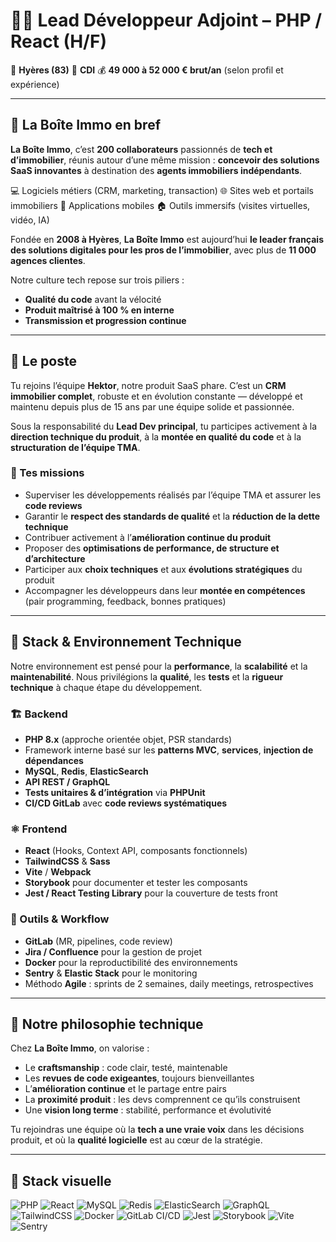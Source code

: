 # 👨‍💻 Lead Développeur Adjoint – PHP / React (H/F)

📍 **Hyères (83)**
📄 **CDI**
💰 **49 000 à 52 000 € brut/an** (selon profil et expérience)

---

## 🚩 La Boîte Immo en bref

**La Boîte Immo**, c’est **200 collaborateurs** passionnés de **tech et d’immobilier**, réunis autour d’une même mission :
**concevoir des solutions SaaS innovantes** à destination des **agents immobiliers indépendants**.

💻 Logiciels métiers (CRM, marketing, transaction)
🌐 Sites web et portails immobiliers
📱 Applications mobiles
🏠 Outils immersifs (visites virtuelles, vidéo, IA)

Fondée en **2008 à Hyères**, **La Boîte Immo** est aujourd’hui **le leader français des solutions digitales pour les pros de l’immobilier**, avec plus de **11 000 agences clientes**.

Notre culture tech repose sur trois piliers :

* **Qualité du code** avant la vélocité
* **Produit maîtrisé à 100 % en interne**
* **Transmission et progression continue**

---

## 🧩 Le poste

Tu rejoins l’équipe **Hektor**, notre produit SaaS phare.
C’est un **CRM immobilier complet**, robuste et en évolution constante — développé et maintenu depuis plus de 15 ans par une équipe solide et passionnée.

Sous la responsabilité du **Lead Dev principal**, tu participes activement à la **direction technique du produit**, à la **montée en qualité du code** et à la **structuration de l’équipe TMA**.

### 🎯 Tes missions

* Superviser les développements réalisés par l’équipe TMA et assurer les **code reviews**
* Garantir le **respect des standards de qualité** et la **réduction de la dette technique**
* Contribuer activement à l’**amélioration continue du produit**
* Proposer des **optimisations de performance, de structure et d’architecture**
* Participer aux **choix techniques** et aux **évolutions stratégiques** du produit
* Accompagner les développeurs dans leur **montée en compétences** (pair programming, feedback, bonnes pratiques)

---

## 🧠 Stack & Environnement Technique

Notre environnement est pensé pour la **performance**, la **scalabilité** et la **maintenabilité**.
Nous privilégions la **qualité**, les **tests** et la **rigueur technique** à chaque étape du développement.

### 🏗️ Backend

* **PHP 8.x** (approche orientée objet, PSR standards)
* Framework interne basé sur les **patterns MVC**, **services**, **injection de dépendances**
* **MySQL**, **Redis**, **ElasticSearch**
* **API REST / GraphQL**
* **Tests unitaires & d’intégration** via **PHPUnit**
* **CI/CD GitLab** avec **code reviews systématiques**

### ⚛️ Frontend

* **React** (Hooks, Context API, composants fonctionnels)
* **TailwindCSS** & **Sass**
* **Vite** / **Webpack**
* **Storybook** pour documenter et tester les composants
* **Jest / React Testing Library** pour la couverture de tests front

### 🧰 Outils & Workflow

* **GitLab** (MR, pipelines, code review)
* **Jira / Confluence** pour la gestion de projet
* **Docker** pour la reproductibilité des environnements
* **Sentry** & **Elastic Stack** pour le monitoring
* Méthodo **Agile** : sprints de 2 semaines, daily meetings, retrospectives

---

## 🧩 Notre philosophie technique

Chez **La Boîte Immo**, on valorise :

* Le **craftsmanship** : code clair, testé, maintenable
* Les **revues de code exigeantes**, toujours bienveillantes
* L’**amélioration continue** et le partage entre pairs
* La **proximité produit** : les devs comprennent ce qu’ils construisent
* Une **vision long terme** : stabilité, performance et évolutivité

Tu rejoindras une équipe où la **tech a une vraie voix** dans les décisions produit,
et où la **qualité logicielle** est au cœur de la stratégie.

---

## 🧬 Stack visuelle

![PHP](https://img.shields.io/badge/PHP-8.x-777BB4?logo=php\&logoColor=white)
![React](https://img.shields.io/badge/React-18.x-61DAFB?logo=react\&logoColor=black)
![MySQL](https://img.shields.io/badge/MySQL-5.7%2B-4479A1?logo=mysql\&logoColor=white)
![Redis](https://img.shields.io/badge/Redis-7.x-DC382D?logo=redis\&logoColor=white)
![ElasticSearch](https://img.shields.io/badge/ElasticSearch-8.x-005571?logo=elasticsearch\&logoColor=white)
![GraphQL](https://img.shields.io/badge/GraphQL-API-E10098?logo=graphql\&logoColor=white)
![TailwindCSS](https://img.shields.io/badge/TailwindCSS-3.x-38B2AC?logo=tailwind-css\&logoColor=white)
![Docker](https://img.shields.io/badge/Docker-24.x-2496ED?logo=docker\&logoColor=white)
![GitLab CI/CD](https://img.shields.io/badge/GitLab-CI%2FCD-FC6D26?logo=gitlab\&logoColor=white)
![Jest](https://img.shields.io/badge/Jest-29.x-C21325?logo=jest\&logoColor=white)
![Storybook](https://img.shields.io/badge/Storybook-8.x-FF4785?logo=storybook\&logoColor=white)
![Vite](https://img.shields.io/badge/Vite-5.x-646CFF?logo=vite\&logoColor=white)
![Sentry](https://img.shields.io/badge/Sentry-Monitoring-362D59?logo=sentry\&logoColor=white)
